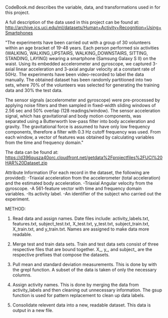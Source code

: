 CodeBook.md describes the variable, data, and transformations used in for this project.

A full description of the data used in this project can be found at: http://archive.ics.uci.edu/ml/datasets/Human+Activity+Recognition+Using+Smartphones

"The experiments have been carried out with a group of 30 volunteers within an age bracket of 19-48 years. Each person performed six activities (WALKING, WALKING_UPSTAIRS, WALKING_DOWNSTAIRS, SITTING, STANDING, LAYING) wearing a smartphone (Samsung Galaxy S II) on the waist. Using its embedded accelerometer and gyroscope, we captured 3-axial linear acceleration and 3-axial angular velocity at a constant rate of 50Hz. The experiments have been video-recorded to label the data manually. The obtained dataset has been randomly partitioned into two sets, where 70% of the volunteers was selected for generating the training data and 30% the test data.

The sensor signals (accelerometer and gyroscope) were pre-processed by applying noise filters and then sampled in fixed-width sliding windows of 2.56 sec and 50% overlap (128 readings/window). The sensor acceleration signal, which has gravitational and body motion components, was separated using a Butterworth low-pass filter into body acceleration and gravity. The gravitational force is assumed to have only low frequency components, therefore a filter with 0.3 Hz cutoff frequency was used. From each window, a vector of features was obtained by calculating variables from the time and frequency domain."

The data can be found at:
https://d396qusza40orc.cloudfront.net/getdata%2Fprojectfiles%2FUCI%20HAR%20Dataset.zip

Attribute Information (For each record in the dataset, the following are provided):
-Triaxial acceleration from the accelerometer (total acceleration) and the estimated body acceleration.
-Triaxial Angular velocity from the gyroscope.
-A 561-feature vector with time and frequency domain variables.
-Its activity label.
-An identifier of the subject who carried out the experiment.

METHOD:

1) Read data and assign names. Date files include: activity_labels.txt, features.txt, subject_test.txt, X_test.txt, y_test.txt, subject_train.txt, X_train.txt, and y_train.txt. Names are assigned to make data more readable.

2) Merge test and train data sets. Train and test data sets consist of three respective files that are bound together.  X_, y_, and subject_ are the respective prefixes that compose the datasets.

3) Pull mean and standard deviation measurements.  This is done by with the grepl function.  A subset of the data is taken of only the necessary columns.

4) Assign activity names.  This is done by merging the data from activity_labels and then cleaning out unnecessary information.  The gsup function is used for pattern replacement to clean up data labels.

5) Consolidate relevent data into a new, readable dataset.  This data is output in a new file.
